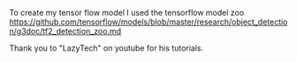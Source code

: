 To create my tensor flow model I used the tensorflow model zoo https://github.com/tensorflow/models/blob/master/research/object_detection/g3doc/tf2_detection_zoo.md 

Thank you to "LazyTech" on youtube for his tutorials.
